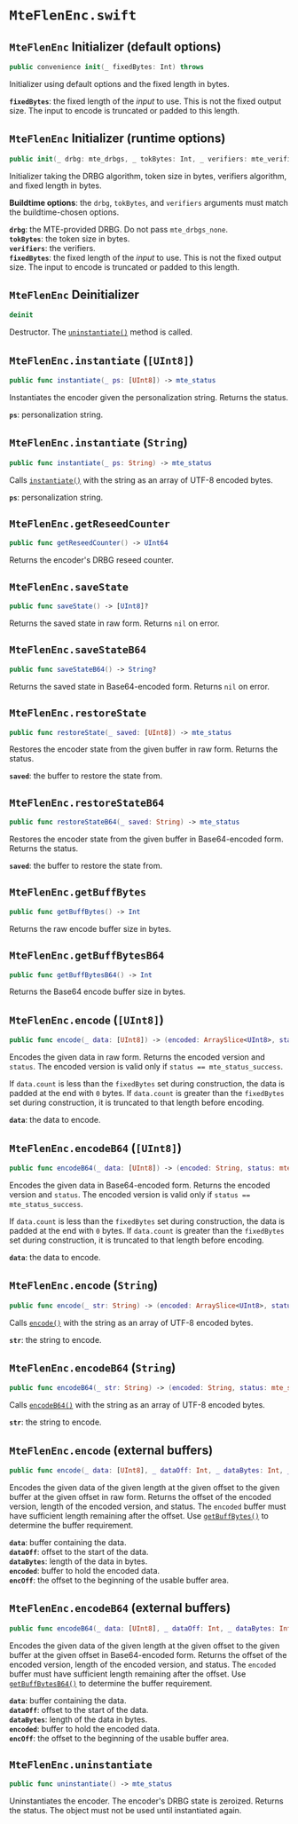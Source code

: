 # `MteFlenEnc.swift`

## `MteFlenEnc` Initializer (default options)

```swift
public convenience init(_ fixedBytes: Int) throws
```

Initializer using default options and the fixed length in bytes.

**`fixedBytes`**: the fixed length of the *input* to use. This is not the fixed output size. The input to encode is truncated or padded to this length.

## `MteFlenEnc` Initializer (runtime options)

```swift
public init(_ drbg: mte_drbgs, _ tokBytes: Int, _ verifiers: mte_verifiers, _ fixedBytes: Int) throws
```

Initializer taking the DRBG algorithm, token size in bytes, verifiers algorithm, and fixed length in bytes.

**Buildtime options**: the `drbg`, `tokBytes`, and `verifiers` arguments must match the buildtime-chosen options.

**`drbg`**: the MTE-provided DRBG. Do not pass `mte_drbgs_none`.\
**`tokBytes`**: the token size in bytes.\
**`verifiers`**: the verifiers.\
**`fixedBytes`**: the fixed length of the *input* to use. This is not the fixed output size. The input to encode is truncated or padded to this length.

## `MteFlenEnc` Deinitializer

```swift
deinit
```

Destructor. The [`uninstantiate()`](#mteflenencuninstantiate) method is called.

## `MteFlenEnc.instantiate` (`[UInt8]`)

```swift
public func instantiate(_ ps: [UInt8]) -> mte_status
```

Instantiates the encoder given the personalization string. Returns the status.

**`ps`**: personalization string.

## `MteFlenEnc.instantiate` (`String`)

```swift
public func instantiate(_ ps: String) -> mte_status
```

Calls [`instantiate()`](#mteflenencinstantiate-uint8) with the string as an array of UTF-8 encoded bytes.

**`ps`**: personalization string.

## `MteFlenEnc.getReseedCounter`

```swift
public func getReseedCounter() -> UInt64
```

Returns the encoder's DRBG reseed counter.

## `MteFlenEnc.saveState`

```swift
public func saveState() -> [UInt8]?
```

Returns the saved state in raw form. Returns `nil` on error.

## `MteFlenEnc.saveStateB64`

```swift
public func saveStateB64() -> String?
```

Returns the saved state in Base64-encoded form. Returns `nil` on error.

## `MteFlenEnc.restoreState`

```swift
public func restoreState(_ saved: [UInt8]) -> mte_status
```

Restores the encoder state from the given buffer in raw form. Returns the status.

**`saved`**: the buffer to restore the state from.

## `MteFlenEnc.restoreStateB64`

```swift
public func restoreStateB64(_ saved: String) -> mte_status
```

Restores the encoder state from the given buffer in Base64-encoded form. Returns the status.

**`saved`**: the buffer to restore the state from.

## `MteFlenEnc.getBuffBytes`

```swift
public func getBuffBytes() -> Int
```

Returns the raw encode buffer size in bytes.

## `MteFlenEnc.getBuffBytesB64`

```swift
public func getBuffBytesB64() -> Int
```

Returns the Base64 encode buffer size in bytes.

## `MteFlenEnc.encode` (`[UInt8]`)

```swift
public func encode(_ data: [UInt8]) -> (encoded: ArraySlice<UInt8>, status: mte_status)
```

Encodes the given data in raw form. Returns the encoded version and `status`. The encoded version is valid only if `status == mte_status_success`.

If `data.count` is less than the `fixedBytes` set during construction, the data is padded at the end with `0` bytes. If `data.count` is greater than the `fixedBytes` set during construction, it is truncated to that length before encoding.

**`data`**: the data to encode.

## `MteFlenEnc.encodeB64` (`[UInt8]`)

```swift
public func encodeB64(_ data: [UInt8]) -> (encoded: String, status: mte_status)
```

Encodes the given data in Base64-encoded form. Returns the encoded version and `status`. The encoded version is valid only if `status == mte_status_success`.

If `data.count` is less than the `fixedBytes` set during construction, the data is padded at the end with `0` bytes. If `data.count` is greater than the `fixedBytes` set during construction, it is truncated to that length before encoding.

**`data`**: the data to encode.

## `MteFlenEnc.encode` (`String`)

```swift
public func encode(_ str: String) -> (encoded: ArraySlice<UInt8>, status: mte_status)
```

Calls [`encode()`](#mteflenencencode-uint8) with the string as an array of UTF-8 encoded bytes.

**`str`**: the string to encode.

## `MteFlenEnc.encodeB64` (`String`)

```swift
public func encodeB64(_ str: String) -> (encoded: String, status: mte_status)
```

Calls [`encodeB64()`](#mteflenencencodeb64-uint8) with the string as an array of UTF-8 encoded bytes.

**`str`**: the string to encode.

## `MteFlenEnc.encode` (external buffers)

```swift
public func encode(_ data: [UInt8], _ dataOff: Int, _ dataBytes: Int, _ encoded: inout [UInt8], _ encOff: Int) -> (encOff: Int, encBytes: Int, status: mte_status)
```

Encodes the given data of the given length at the given offset to the given buffer at the given offset in raw form. Returns the offset of the encoded version, length of the encoded version, and status. The `encoded` buffer must have sufficient length remaining after the offset. Use [`getBuffBytes()`](#mteflenencgetbuffbytes) to determine the buffer requirement.

**`data`**: buffer containing the data.\
**`dataOff`**: offset to the start of the data.\
**`dataBytes`**: length of the data in bytes.\
**`encoded`**: buffer to hold the encoded data.\
**`encOff`**: the offset to the beginning of the usable buffer area.

## `MteFlenEnc.encodeB64` (external buffers)

```swift
public func encodeB64(_ data: [UInt8], _ dataOff: Int, _ dataBytes: Int, _ encoded: inout [UInt8], _ encOff: Int) -> (encOff: Int, encBytes: Int, status: mte_status)
```

Encodes the given data of the given length at the given offset to the given buffer at the given offset in Base64-encoded form. Returns the offset of the encoded version, length of the encoded version, and status. The `encoded` buffer must have sufficient length remaining after the offset. Use [`getBuffBytesB64()`](#mteflenencgetbuffbytesb64) to determine the buffer requirement.

**`data`**: buffer containing the data.\
**`dataOff`**: offset to the start of the data.\
**`dataBytes`**: length of the data in bytes.\
**`encoded`**: buffer to hold the encoded data.\
**`encOff`**: the offset to the beginning of the usable buffer area.

## `MteFlenEnc.uninstantiate`

```swift
public func uninstantiate() -> mte_status
```

Uninstantiates the encoder. The encoder's DRBG state is zeroized. Returns the status. The object must not be used until instantiated again.

